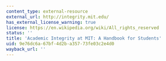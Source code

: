 ```yaml
---
content_type: external-resource
external_url: http://integrity.mit.edu/
has_external_license_warning: true
license: https://en.wikipedia.org/wiki/All_rights_reserved
status: ''
title: 'Academic Integrity at MIT: A Handbook for Students'
uid: 9e76dc6a-67bf-4d2b-a357-73fe03c2e4d0
wayback_url: ''
---
```


